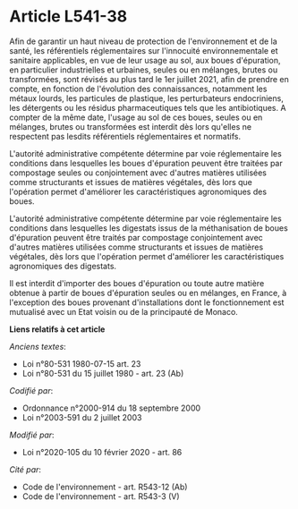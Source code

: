 # Article L541-38

Afin de garantir un haut niveau de protection de l'environnement et de la santé, les référentiels réglementaires sur
l'innocuité environnementale et sanitaire applicables, en vue de leur usage au sol, aux boues d'épuration, en particulier
industrielles et urbaines, seules ou en mélanges, brutes ou transformées, sont révisés au plus tard le 1er juillet 2021, afin
de prendre en compte, en fonction de l'évolution des connaissances, notamment les métaux lourds, les particules de plastique,
les perturbateurs endocriniens, les détergents ou les résidus pharmaceutiques tels que les antibiotiques. A compter de la
même date, l'usage au sol de ces boues, seules ou en mélanges, brutes ou transformées est interdit dès lors qu'elles ne
respectent pas lesdits référentiels réglementaires et normatifs.

L'autorité administrative compétente détermine par voie réglementaire les conditions dans lesquelles les boues d'épuration
peuvent être traitées par compostage seules ou conjointement avec d'autres matières utilisées comme structurants et issues de
matières végétales, dès lors que l'opération permet d'améliorer les caractéristiques agronomiques des boues.

L'autorité administrative compétente détermine par voie réglementaire les conditions dans lesquelles les digestats issus de
la méthanisation de boues d'épuration peuvent être traités par compostage conjointement avec d'autres matières utilisées
comme structurants et issues de matières végétales, dès lors que l'opération permet d'améliorer les caractéristiques
agronomiques des digestats.

Il est interdit d'importer des boues d'épuration ou toute autre matière obtenue à partir de boues d'épuration seules ou en
mélanges, en France, à l'exception des boues provenant d'installations dont le fonctionnement est mutualisé avec un Etat
voisin ou de la principauté de Monaco.

**Liens relatifs à cet article**

_Anciens textes_:

  - Loi n°80-531 1980-07-15 art. 23
  - Loi n°80-531 du 15 juillet 1980 - art. 23 (Ab)

_Codifié par_:

  - Ordonnance n°2000-914 du 18 septembre 2000
  - Loi n°2003-591 du 2 juillet 2003

_Modifié par_:

  - Loi n°2020-105 du 10 février 2020 - art. 86

_Cité par_:

  - Code de l'environnement - art. R543-12 (Ab)
  - Code de l'environnement - art. R543-3 (V)
